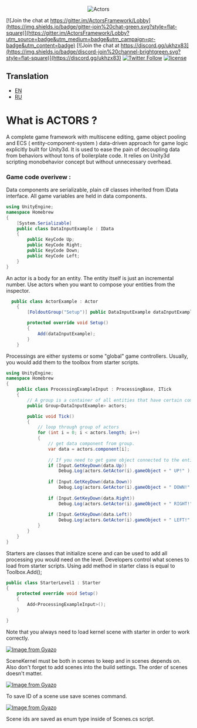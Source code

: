 <p align="center">
    <img src="http://raw.pixeye.games/logo_framework.png" alt="Actors">
</p>

[![Join the chat at https://gitter.im/ActorsFramework/Lobby](https://img.shields.io/badge/gitter-join%20chat-green.svg?style=flat-square)](https://gitter.im/ActorsFramework/Lobby?utm_source=badge&utm_medium=badge&utm_campaign=pr-badge&utm_content=badge)
[![Join the chat at https://discord.gg/ukhzx83](https://img.shields.io/badge/discord-join%20channel-brightgreen.svg?style=flat-square)](https://discord.gg/ukhzx83)
[![Twitter Follow](https://img.shields.io/badge/twitter-%40dimmPixeye-blue.svg?style=flat-square&label=Follow)](https://twitter.com/dimmPixeye)
[![license](https://img.shields.io/badge/license-MIT-brightgreen.svg?style=flat-square)](https://github.com/dimmpixeye/Actors-Unity3d-Framework/blob/master/LICENSE)

## Translation
* [EN](https://github.com/dimmpixeye/Actors-Unity3d-Framework/blob/Actor2.0/README.md)
* [RU](https://github.com/dimmpixeye/Actors-Unity3d-Framework/blob/Actor2.0/README-ru.md)

# What is ACTORS ? 
A complete game framework with multiscene editing, game object pooling and ECS ( entity-component-system ) data-driven approach for game logic explicitly built for Unity3d. It is used to ease the pain of decoupling data from behaviors without tons of boilerplate code. It relies on Unity3d scripting monobehavior concept but without unnecessary overhead.


### Game code overivew :

Data components are serializable, plain c# classes inherited from IData interface. All game variables are held in data components.
```csharp
using UnityEngine;
namespace Homebrew
{
    [System.Serializable]
    public class DataInputExample : IData
    {
        public KeyCode Up;
        public KeyCode Right;
        public KeyCode Down;
        public KeyCode Left;
    }
}
```
An actor is a body for an entity. The entity itself is just an incremental number. Use actors when you want to compose your entities from the inspector.

```csharp
  public class ActorExample : Actor
    {
        [FoldoutGroup("Setup")] public DataInputExample dataInputExample;

        protected override void Setup()
        {
            Add(dataInputExample);   
        }
    }
```
Processings are either systems or some "global" game controllers. 
Usually, you would add them to the toolbox from starter scripts.

```csharp
using UnityEngine;
namespace Homebrew
{
    public class ProcessingExampleInput : ProcessingBase, ITick
    {
        // A group is a container of all entities that have certain components.
        public Group<DataInputExample> actors;

        public void Tick()
        {
            // loop through group of actors
            for (int i = 0; i < actors.length; i++)
            {
                // get data component from group.
                var data = actors.component[i];
                
                // If you need to get game object connected to the entity you can use.GetActor(group_index) method.
                if (Input.GetKeyDown(data.Up))
                    Debug.Log(actors.GetActor(i).gameObject + " UP!" );
                 
                if (Input.GetKeyDown(data.Down))
                    Debug.Log(actors.GetActor(i).gameObject + " DOWN!" );
                 
                if (Input.GetKeyDown(data.Right))
                    Debug.Log(actors.GetActor(i).gameObject + " RIGHT!" );
                 
                if (Input.GetKeyDown(data.Left))
                    Debug.Log(actors.GetActor(i).gameObject + " LEFT!" );
            }
        }
    }
}
```

Starters are classes that initialize scene and can be used to add all processing you would need on the level. Developers control what scenes to load from starter scripts. Using add method in starter class is equal to Toolbox.Add<T>();
 
```csharp
public class StarterLevel1 : Starter
{
    protected override void Setup()
    {
        Add<ProcessingExampleInput>();
    }

}
```
Note that you always need to load kernel scene with starter in order to work correctly.

[![Image from Gyazo](https://i.gyazo.com/12bb8bed7fb7b8b2ddf9a5ac1f279c17.gif)](https://gyazo.com/12bb8bed7fb7b8b2ddf9a5ac1f279c17)

SceneKernel must be both in scenes to keep and in scenes depends on. Also don't forget to add scenes into the build settings. The order of scenes doesn't matter.

[![Image from Gyazo](https://i.gyazo.com/00c0b22d0a76651945711171cbad1372.png)](https://gyazo.com/00c0b22d0a76651945711171cbad1372)

To save ID of a scene use save scenes command.

[![Image from Gyazo](https://i.gyazo.com/ccd34e93f273f1c2bb72bac1dbd156f7.gif)](https://gyazo.com/ccd34e93f273f1c2bb72bac1dbd156f7)

Scene ids are saved as enum type inside of Scenes.cs script.
